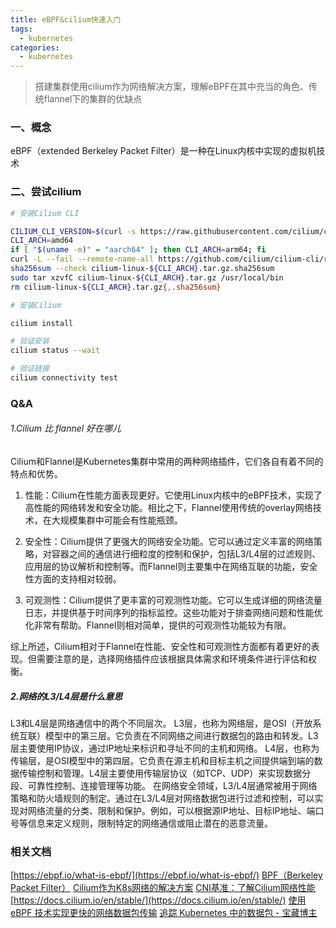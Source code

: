 ```yaml
---
title: eBPF&cilium快速入门
tags:
  - kubernetes
categories:
  - kubernetes
---
```


> 搭建集群使用cilium作为网络解决方案，理解eBPF在其中充当的角色、传统flannel下的集群的优缺点

### 一、概念

eBPF（extended Berkeley Packet Filter）是一种在Linux内核中实现的虚拟机技术

### 二、尝试cilium

``` bash
# 安装Cilium CLI

CILIUM_CLI_VERSION=$(curl -s https://raw.githubusercontent.com/cilium/cilium-cli/master/stable.txt)
CLI_ARCH=amd64
if [ "$(uname -m)" = "aarch64" ]; then CLI_ARCH=arm64; fi
curl -L --fail --remote-name-all https://github.com/cilium/cilium-cli/releases/download/${CILIUM_CLI_VERSION}/cilium-linux-${CLI_ARCH}.tar.gz{,.sha256sum}
sha256sum --check cilium-linux-${CLI_ARCH}.tar.gz.sha256sum
sudo tar xzvfC cilium-linux-${CLI_ARCH}.tar.gz /usr/local/bin
rm cilium-linux-${CLI_ARCH}.tar.gz{,.sha256sum}
```

``` bash
# 安装Cilium

cilium install

# 验证安装
cilium status --wait

# 验证链接
cilium connectivity test
```

### Q&A

###### 1.Cilium 比 flannel 好在哪儿

Cilium和Flannel是Kubernetes集群中常用的两种网络插件，它们各自有着不同的特点和优势。

1. 性能：Cilium在性能方面表现更好。它使用Linux内核中的eBPF技术，实现了高性能的网络转发和安全功能。相比之下，Flannel使用传统的overlay网络技术，在大规模集群中可能会有性能瓶颈。

2. 安全性：Cilium提供了更强大的网络安全功能。它可以通过定义丰富的网络策略，对容器之间的通信进行细粒度的控制和保护，包括L3/L4层的过滤规则、应用层的协议解析和控制等。而Flannel则主要集中在网络互联的功能，安全性方面的支持相对较弱。

3. 可观测性：Cilium提供了更丰富的可观测性功能。它可以生成详细的网络流量日志，并提供基于时间序列的指标监控。这些功能对于排查网络问题和性能优化非常有帮助。Flannel则相对简单，提供的可观测性功能较为有限。

综上所述，Cilium相对于Flannel在性能、安全性和可观测性方面都有着更好的表现。但需要注意的是，选择网络插件应该根据具体需求和环境条件进行评估和权衡。


##### 2.网络的L3/L4层是什么意思

L3和L4层是网络通信中的两个不同层次。
L3层，也称为网络层，是OSI（开放系统互联）模型中的第三层。它负责在不同网络之间进行数据包的路由和转发。L3层主要使用IP协议，通过IP地址来标识和寻址不同的主机和网络。
L4层，也称为传输层，是OSI模型中的第四层。它负责在源主机和目标主机之间提供端到端的数据传输控制和管理。L4层主要使用传输层协议（如TCP、UDP）来实现数据分段、可靠性控制、连接管理等功能。
在网络安全领域，L3/L4层通常被用于网络策略和防火墙规则的制定。通过在L3/L4层对网络数据包进行过滤和控制，可以实现对网络流量的分类、限制和保护。例如，可以根据源IP地址、目标IP地址、端口号等信息来定义规则，限制特定的网络通信或阻止潜在的恶意流量。

### 相关文档

[https://ebpf.io/what-is-ebpf/](https://ebpf.io/what-is-ebpf/)
[BPF（Berkeley Packet Filter）](https://www.kernel.org/doc/html/latest/bpf/index.html)
[Cilium作为K8s网络的解决方案](https://mp.weixin.qq.com/s/WHoSyXMiaazxPhN9LXiwHg)
[CNI基准：了解Cilium网络性能](https://cilium.io/blog/2021/05/11/cni-benchmark/)
[https://docs.cilium.io/en/stable/](https://docs.cilium.io/en/stable/)
[使用 eBPF 技术实现更快的网络数据包传输](https://atbug.com/accelerate-network-packets-transmission/)
[追踪 Kubernetes 中的数据包 - 宝藏博主](https://atbug.com/tracing-network-packets-in-kubernetes/)